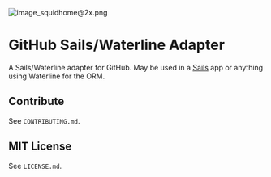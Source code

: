 ![image_squidhome@2x.png](http://i.imgur.com/RIvu9.png)

# GitHub Sails/Waterline Adapter

A Sails/Waterline adapter for GitHub. May be used in a [Sails](https://github.com/balderdashy/sails) app or anything using Waterline for the ORM.

## Contribute

See `CONTRIBUTING.md`.


## MIT License

See `LICENSE.md`.
